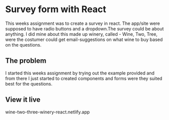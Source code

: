 # Survey form with React

This weeks assignment was to create a survey in react. The app/site were supposed to have radio buttons and a dropdown.The survey could be about anything. I did mine about this made up winery, called - Wine, Two, Tree, were the costumer could get email-suggestions on what wine to buy based on the questions.

## The problem

I started this weeks assignment by trying out the example provided and from there I just started to created components and forms were they suited best for the questions.

## View it live

wine-two-three-winery-react.netlify.app